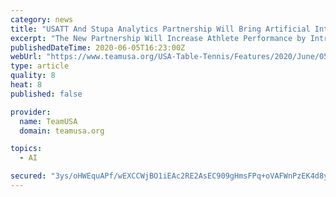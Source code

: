 ```yaml
---
category: news
title: "USATT And Stupa Analytics Partnership Will Bring Artificial Intelligence to Table Tennis"
excerpt: "The New Partnership Will Increase Athlete Performance by Introducing Sports Performance Analytic Technology for USATT Athletes and Coaches"
publishedDateTime: 2020-06-05T16:23:00Z
webUrl: "https://www.teamusa.org/USA-Table-Tennis/Features/2020/June/05/USATT-And-Stupa-Analytics-Partnership-Will-Bring-Artificial-Intelligence-to-Table-Tennis"
type: article
quality: 8
heat: 8
published: false

provider:
  name: TeamUSA
  domain: teamusa.org

topics:
  - AI

secured: "3ys/oHWEquAPf/wEXCCWjBO1iEAc2RE2AsEC909gHmsFPq+oVAFWnPzEK4d8yNUwm7aYclUuV/b4ESlEY0k4W5z5psjo9rhnJFl4Dit3fdTFbT8IeA4R7xlbPB3IJAmADW2jijstuhiiAdgdCKsmb1J+nUpnaII29zlbyMGoCbI4zbhpauTnV1a66yJUuTyyl2DhQYJqshcPHWIv35BRLqnNREjPxsTqGjDKmDakoZ184RL6PwpO9jLtl2UrP7h/0lLtsJh73auxnCReG5RAd/28LOjFofvPUNcZXVqBXTvpgALE4Q8z88Dno10PcfCQxzzfKPhHVASsozUEuwi3IF4IgYugRO7r1//N6sY+tTJZloZb8pfOTitZoNJFmuQgSFQck/N8C0Uye1JxoG9lXU2to7pftQ3qRsrq/3eerET1fgIVCNE/7caKQsff3G2Tcm/HVWM7S9RBb+yQAH778z39hpH4/mlx5AjGXHuM9Oc=;Xlfta+IhPowYq2iLzFRtjw=="
---
```


